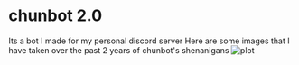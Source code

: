 # chunbot 2.0
 
Its a bot I made for my personal discord server
Here are some images that I have taken over the past 2 years of chunbot's shenanigans
![plot](.../images/screenshot2.png)
